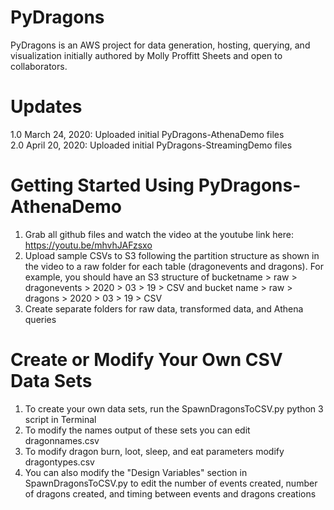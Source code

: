 # PyDragons
PyDragons is an AWS project for data generation, hosting, querying, and visualization initially authored by Molly Proffitt Sheets and open to collaborators.

# Updates
1.0 March 24, 2020: Uploaded initial PyDragons-AthenaDemo files</br>
2.0 April 20, 2020: Uploaded initial PyDragons-StreamingDemo files

# Getting Started Using PyDragons-AthenaDemo
1. Grab all github files and watch the video at the youtube link here: https://youtu.be/mhvhJAFzsxo
2. Upload sample CSVs to S3 following the partition structure as shown in the video to a raw folder for each table (dragonevents and dragons). For example, you should have an S3 structure of bucketname > raw > dragonevents > 2020 > 03 > 19 > CSV and bucket name > raw > dragons > 2020 > 03 > 19 > CSV
3. Create separate folders for raw data, transformed data, and Athena queries

# Create or Modify Your Own CSV Data Sets
1. To create your own data sets, run the SpawnDragonsToCSV.py python 3 script in Terminal 
2. To modify the names output of these sets you can edit dragonnames.csv
3. To modify dragon burn, loot, sleep, and eat parameters modify dragontypes.csv
4. You can also modify the "Design Variables" section in SpawnDragonsToCSV.py to edit the number of events created,
number of dragons created, and timing between events and dragons creations
